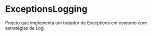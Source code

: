 # ExceptionsLogging

Projeto que implementa um tratador de Exceptions em conjunto com estratégias de Log.
